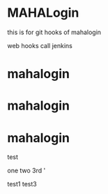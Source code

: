 # MAHALogin
this is for git hooks  of mahalogin

web hooks call jenkins








# mahalogin
# mahalogin
# mahalogin
test

one
two
3rd
'


test1
test3

